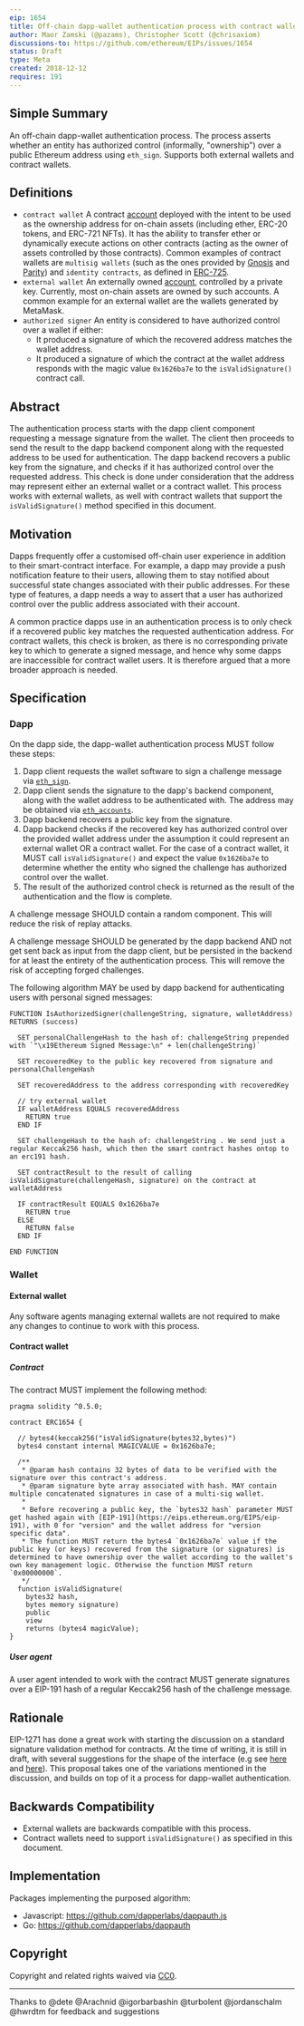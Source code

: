 ```yaml
---
eip: 1654
title: Off-chain dapp-wallet authentication process with contract wallets support
author: Maor Zamski (@pazams), Christopher Scott (@chrisaxiom)
discussions-to: https://github.com/ethereum/EIPs/issues/1654
status: Draft
type: Meta
created: 2018-12-12
requires: 191
---
```


## Simple Summary
An off-chain dapp-wallet authentication process. The process asserts whether an entity has authorized control (informally, "ownership") over a public Ethereum address using `eth_sign`. Supports both external wallets and contract wallets.

## Definitions
- `contract wallet` A contract [account](https://github.com/ethereum/wiki/wiki/White-Paper#ethereum-accounts) deployed with the intent to be used as the ownership address for on-chain assets (including ether, ERC-20 tokens, and ERC-721 NFTs). It has the ability to transfer ether or dynamically execute actions on other contracts (acting as the owner of assets controlled by those contracts). Common examples of contract wallets are `multisig wallets` (such as the ones provided by [Gnosis](https://github.com/Gnosis/MultiSigWallet) and [Parity](https://github.com/ConsenSys/MultiSigWallet)) and `identity contracts`, as defined in [ERC-725](https://github.com/ethereum/EIPs/issues/725).
- `external wallet` An externally owned [account](https://github.com/ethereum/wiki/wiki/White-Paper#ethereum-accounts), controlled by a private key. Currently, most on-chain assets are owned by such accounts. A common example for an external wallet are the wallets generated by MetaMask.
- `authorized signer` An entity is considered to have authorized control over a wallet if either:
  - It produced a signature of which the recovered address matches the wallet address.
  - It produced a signature of which the contract at the wallet address responds with the magic value `0x1626ba7e` to the `isValidSignature()` contract call.

## Abstract
The authentication process starts with the dapp client component requesting a message signature from the wallet.
The client then proceeds to send the result to the dapp backend component along with the requested address to be used for authentication. The dapp backend recovers a public key from the signature, and checks if it has authorized control over the requested address. This check is done under consideration that the address may represent either an external wallet or a contract wallet. This process works with external wallets, as well with contract wallets that support the `isValidSignature()` method specified in this document.

## Motivation
Dapps frequently offer a customised off-chain user experience in addition to their smart-contract interface. For example, a dapp may provide a push notification feature to their users, allowing them to stay notified about successful state changes associated with their public addresses. For these type of features, a dapp needs a way to assert that a user has authorized control over the public address associated with their account.

A common practice dapps use in an authentication process is to only check if a recovered public key matches the requested authentication address. For contract wallets, this check is broken, as there is no corresponding private key to which to generate a signed message, and hence why some dapps are inaccessible for contract wallet users.  It is therefore argued that a more broader approach is needed.

## Specification

### Dapp

On the dapp side, the dapp-wallet authentication process MUST follow these steps:
1. Dapp client requests the wallet software to sign a challenge message via [`eth_sign`](https://github.com/ethereum/wiki/wiki/JSON-RPC#eth_sign).
2. Dapp client sends the signature to the dapp's backend component, along with the wallet address to be authenticated with. The address may be obtained via [`eth_accounts`](https://github.com/ethereum/wiki/wiki/JSON-RPC#eth_accounts).
3. Dapp backend recovers a public key from the signature.
4. Dapp backend checks if the recovered key has authorized control over the provided wallet address under the assumption it could represent an external wallet OR a contract wallet. For the case of a contract wallet, it MUST call `isValidSignature()` and expect the value `0x1626ba7e` to determine whether the entity who signed the challenge has authorized control over the wallet.
5. The result of the authorized control check is returned as the result of the authentication and the flow is complete.

A challenge message SHOULD contain a random component. This will reduce the risk of replay attacks.

A challenge message SHOULD be generated by the dapp backend AND not get sent back as input from the dapp client, but be persisted in the backend for at least the entirety of the authentication process. This will remove the risk of accepting forged challenges.

The following algorithm MAY be used by dapp backend for authenticating users with personal signed messages:

```
FUNCTION IsAuthorizedSigner(challengeString, signature, walletAddress) RETURNS (success)

  SET personalChallengeHash to the hash of: challengeString prepended with `"\x19Ethereum Signed Message:\n" + len(challengeString)`

  SET recoveredKey to the public key recovered from signature and personalChallengeHash

  SET recoveredAddress to the address corresponding with recoveredKey

  // try external wallet
  IF walletAddress EQUALS recoveredAddress
    RETURN true
  END IF

  SET challengeHash to the hash of: challengeString . We send just a regular Keccak256 hash, which then the smart contract hashes ontop to an erc191 hash.

  SET contractResult to the result of calling isValidSignature(challengeHash, signature) on the contract at walletAddress 

  IF contractResult EQUALS 0x1626ba7e
    RETURN true
  ELSE
    RETURN false
  END IF

END FUNCTION
```

### Wallet

#### External wallet
Any software agents managing external wallets are not required to make any changes to continue to work with this process.

#### Contract wallet

##### Contract

The contract MUST implement the following method:

```Solidity
pragma solidity ^0.5.0;

contract ERC1654 {

  // bytes4(keccak256("isValidSignature(bytes32,bytes)")
  bytes4 constant internal MAGICVALUE = 0x1626ba7e;

  /**
   * @param hash contains 32 bytes of data to be verified with the signature over this contract's address.
   * @param signature byte array associated with hash. MAY contain multiple concatenated signatures in case of a multi-sig wallet.
   *
   * Before recovering a public key, the `bytes32 hash` parameter MUST get hashed again with [EIP-191](https://eips.ethereum.org/EIPS/eip-191), with 0 for "version" and the wallet address for "version specific data".
   * The function MUST return the bytes4 `0x1626ba7e` value if the public key (or keys) recovered from the signature (or signatures) is determined to have ownership over the wallet according to the wallet's own key management logic. Otherwise the function MUST return `0x00000000`.
   */ 
  function isValidSignature(
    bytes32 hash, 
    bytes memory signature)
    public
    view 
    returns (bytes4 magicValue);
}
```

##### User agent

A user agent intended to work with the contract MUST generate signatures over a EIP-191 hash of a regular Keccak256 hash of the challenge message.

## Rationale
EIP-1271 has done a great work with starting the discussion on a standard signature validation method for contracts. At the time of writing, it is still in draft, with several suggestions for the shape of the interface (e.g see [here](https://github.com/ethereum/EIPs/issues/1271#issuecomment-455356404) and [here](https://github.com/ethereum/EIPs/issues/1271#issuecomment-488648761)). This proposal takes one of the variations mentioned in the discussion, and builds on top of it a process for dapp-wallet authentication. 

## Backwards Compatibility
- External wallets are backwards compatible with this process.
- Contract wallets need to support `isValidSignature()` as specified in this document.

## Implementation
Packages implementing the purposed algorithm: 
- Javascript: https://github.com/dapperlabs/dappauth.js
- Go: https://github.com/dapperlabs/dappauth


## Copyright
Copyright and related rights waived via [CC0](https://creativecommons.org/publicdomain/zero/1.0/).

---
Thanks to @dete @Arachnid @igorbarbashin @turbolent @jordanschalm @hwrdtm for feedback and suggestions
